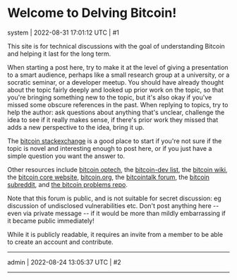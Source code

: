 # Welcome to Delving Bitcoin!

system | 2022-08-31 17:01:12 UTC | #1

This site is for technical discussions with the goal of understanding Bitcoin and helping it last for the long term.

When starting a post here, try to make it at the level of giving a presentation to a smart audience, perhaps like a small research group at a university, or a socratic seminar, or a developer meetup. You should have already thought about the topic fairly deeply and looked up prior work on the topic, so that you're bringing something new to the topic, but it's also okay if you've missed some obscure references in the past. When replying to topics, try to help the author: ask questions about anything that's unclear, challenge the idea to see if it really makes sense, if there's prior work they missed that adds a new perspective to the idea, bring it up.

The [bitcoin stackexchange](https://bitcoin.stackexchange.com/) is a good place to start if you're not sure if the topic is novel and interesting enough to post here, or if you just have a simple question you want the answer to.

Other resources include [bitcoin optech](https://bitcoinops.org/), the [bitcoin-dev list](https://lists.linuxfoundation.org/pipermail/bitcoin-dev/), the [bitcoin wiki](https://en.bitcoin.it/), the [bitcoin core website](https://www.bitcoincore.org/), [bitcoin.org](https://bitcoin.org/), the [bitcointalk forum](https://bitcointalk.org/), the [bitcoin subreddit](https://www.reddit.com/r/Bitcoin/), and [the bitcoin problems repo](https://github.com/bitcoin-problems/bitcoin-problems.github.io).

Note that this forum is public, and is not suitable for secret discussion: eg discussion of undisclosed vulnerabilities etc. Don't post anything here -- even via private message -- if it would be more than mildly embarrassing if it became public immediately!

While it is publicly readable, it requires an invite from a member to be able to create an account and contribute.

-------------------------

admin | 2022-08-24 13:05:37 UTC | #2



-------------------------

